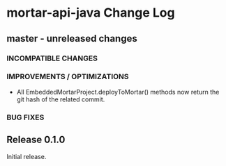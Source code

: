 # mortar-api-java Change Log

## master - unreleased changes

### INCOMPATIBLE CHANGES

### IMPROVEMENTS / OPTIMIZATIONS

* All EmbeddedMortarProject.deployToMortar() methods now return the git hash of the related commit.

### BUG FIXES

## Release 0.1.0

Initial release.
